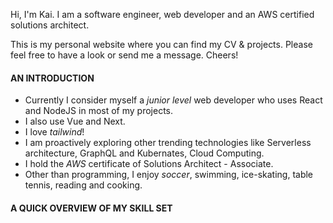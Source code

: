 Hi, I'm Kai. I am a software engineer, web developer and an AWS certified solutions architect.

This is my personal website where you can find my CV & projects. Please feel free to have a look or send me a message. Cheers!

#### AN INTRODUCTION

- Currently I consider myself a _junior level_ web developer who uses React and NodeJS in most of my projects.
- I also use Vue and Next.
- I love _tailwind_!
- I am proactively exploring other trending technologies like Serverless architecture, GraphQL and Kubernates, Cloud Computing.
- I hold the _AWS_ certificate of Solutions Architect - Associate.
- Other than programming, I enjoy _soccer_, swimming, ice-skating, table tennis, reading and cooking.

#### A QUICK OVERVIEW OF MY SKILL SET
